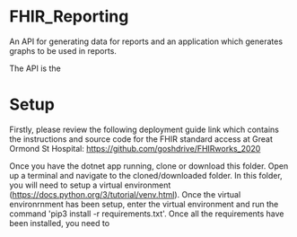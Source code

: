 # FHIR_Reporting
An API for generating data for reports and an application which generates graphs to be used in reports.

The API is the

# Setup

Firstly, please review the following deployment guide link which contains the instructions and source code for the FHIR standard access at Great Ormond St Hospital: https://github.com/goshdrive/FHIRworks_2020

Once you have the dotnet app running, clone or download this folder.
Open up a terminal and navigate to the cloned/downloaded folder. In this folder, you will need to setup a virtual environment (https://docs.python.org/3/tutorial/venv.html). Once the virtual environrnment has been setup, enter the virtual environment and run the command 'pip3 install -r requirements.txt'. Once all the requirements have been installed, you need to 
